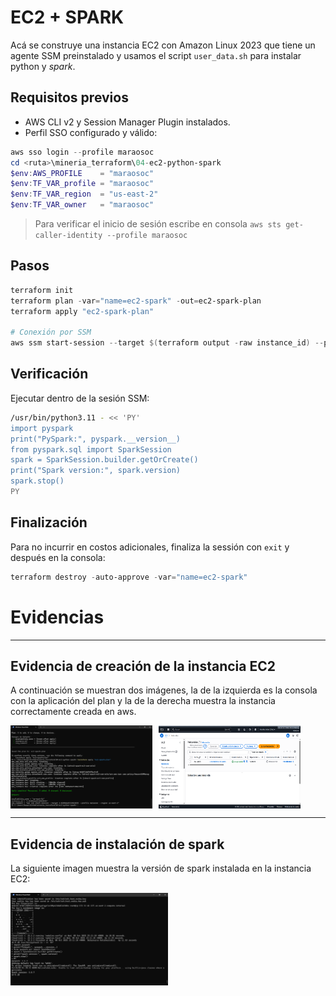 # EC2 + SPARK
Acá se construye una instancia EC2 con Amazon Linux 2023 que tiene un agente SSM preinstalado y usamos el script `user_data.sh` para instalar python y *spark*. 


## Requisitos previos
- AWS CLI v2 y Session Manager Plugin instalados.
- Perfil SSO configurado y válido:
```powershell
aws sso login --profile maraosoc
cd <ruta>\mineria_terraform\04-ec2-python-spark
$env:AWS_PROFILE    = "maraosoc"
$env:TF_VAR_profile = "maraosoc"
$env:TF_VAR_region  = "us-east-2"
$env:TF_VAR_owner   = "maraosoc"
```
> Para verificar el inicio de sesión escribe en consola `aws sts get-caller-identity --profile maraosoc`

## Pasos
```powershell
terraform init
terraform plan -var="name=ec2-spark" -out=ec2-spark-plan
terraform apply "ec2-spark-plan"

# Conexión por SSM
aws ssm start-session --target $(terraform output -raw instance_id) --profile maraosoc --region us-east-2
```

## Verificación 
Ejecutar dentro de la sesión SSM:
```bash
/usr/bin/python3.11 - << 'PY'
import pyspark
print("PySpark:", pyspark.__version__)
from pyspark.sql import SparkSession
spark = SparkSession.builder.getOrCreate()
print("Spark version:", spark.version)
spark.stop()
PY
```

## Finalización
Para no incurrir en costos adicionales, finaliza la sessión con `exit` y después en la consola:
```powershell
terraform destroy -auto-approve -var="name=ec2-spark"
```
# Evidencias

---
## Evidencia de creación de la instancia EC2

A continuación se muestran dos imágenes, la de la izquierda es la consola con la aplicación del plan y la de la derecha muestra la instancia correctamente creada en aws.

<div style="display: flex; gap: 10px;">
    <img src="screenshot/Captura de pantalla 2025-10-07 155936.png" alt="EC2 Creada - consola" width="45%" />
    <img src="screenshot/Captura de pantalla 2025-10-07 160001.png" alt="EC2 Creada - aws" width="45%" />
</div>

---
## Evidencia de instalación de spark

La siguiente imagen muestra la versión de spark instalada en la instancia EC2:

<img src="screenshot/Captura de pantalla 2025-10-08 203445.png" alt="Versión de spark instalada" width="50%" />

